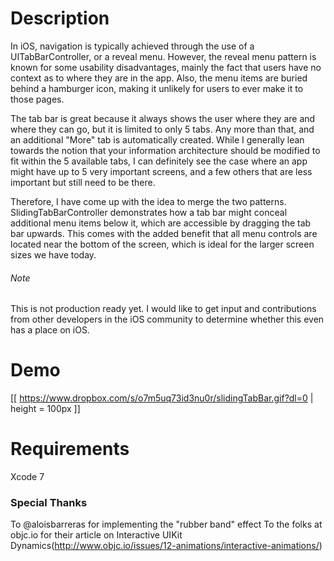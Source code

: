 # Description

In iOS, navigation is typically achieved through the use of a UITabBarController, or a reveal menu. However, the reveal menu pattern is known for some usability disadvantages, mainly the fact that users have no context as to where they are in the app. Also, the menu items are buried behind a hamburger icon, making it unlikely for users to ever make it to those pages.

The tab bar is great because it always shows the user where they are and where they can go, but it is limited to only 5 tabs. Any more than that, and an additional "More" tab is automatically created. While I generally lean towards the notion that your information architecture should be modified to fit within the 5 available tabs, I can definitely see the case where an app might have up to 5 very important screens, and a few others that are less important but still need to be there. 

Therefore, I have come up with the idea to merge the two patterns. SlidingTabBarController demonstrates how a tab bar might conceal additional menu items below it, which are accessible by dragging the tab bar upwards. This comes with the added benefit that all menu controls are located near the bottom of the screen, which is ideal for the larger screen sizes we have today.

###### Note
This is not production ready yet. I would like to get input and contributions from other developers in the iOS community to determine whether this even has a place on iOS. 


# Demo
[[ https://www.dropbox.com/s/o7m5uq73id3nu0r/slidingTabBar.gif?dl=0 | height = 100px ]]


# Requirements
Xcode 7

### Special Thanks 

To @aloisbarreras for implementing the "rubber band" effect
To the folks at objc.io for their article on Interactive UIKit Dynamics(http://www.objc.io/issues/12-animations/interactive-animations/)


